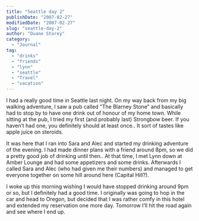 ```yaml
---
title: "Seattle day 2"
publishDate: "2007-02-27"
modifiedDate: "2007-02-27"
slug: "seattle-day-2"
author: "Duane Storey"
category:
  - "Journal"
tag:
  - "drinks"
  - "friends"
  - "lynn"
  - "seattle"
  - "Travel"
  - "vacation"
---
```


I had a really good time in Seattle last night. On my way back from my big walking adventure, I saw a pub called “The Blarney Stone” and basically had to stop by to have one drink out of honour of my home town. While sitting at the pub, I tried my first (and probably last) Strongbow beer. If you haven’t had one, you definitely should at least once.. It sort of tastes like apple juice on steroids.

It was here that I ran into Sara and Alec and started my drinking adventure of the evening. I had made dinner plans with a friend around 8pm, so we did a pretty good job of drinking until then.. At that time, I met Lynn down at Amber Lounge and had some appetizers and some drinks. Afterwards I called Sara and Alec (who had given me their numbers) and managed to get everyone together on some hill around here (Capital Hill?).

I woke up this morning wishing I would have stopped drinking around 9pm or so, but I definitely had a good time. I originally was going to hop in the car and head to Oregon, but decided that I was rather comfy in this hotel and extended my reservation one more day. Tomorrow I’ll hit the road again and see where I end up.